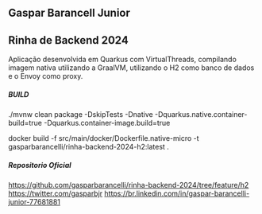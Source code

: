 ## Gaspar Barancell Junior


## Rinha de Backend 2024

Aplicação desenvolvida em Quarkus com VirtualThreads, compilando imagem nativa utilizando a GraalVM, utilizando o H2 como banco de dados e o Envoy como proxy.


##### BUILD

./mvnw clean package -DskipTests -Dnative -Dquarkus.native.container-build=true -Dquarkus.container-image.build=true

docker build -f src/main/docker/Dockerfile.native-micro -t gasparbarancelli/rinha-backend-2024-h2:latest .


##### Repositorio Oficial

https://github.com/gasparbarancelli/rinha-backend-2024/tree/feature/h2
https://twitter.com/gasparbjr
https://br.linkedin.com/in/gaspar-barancelli-junior-77681881